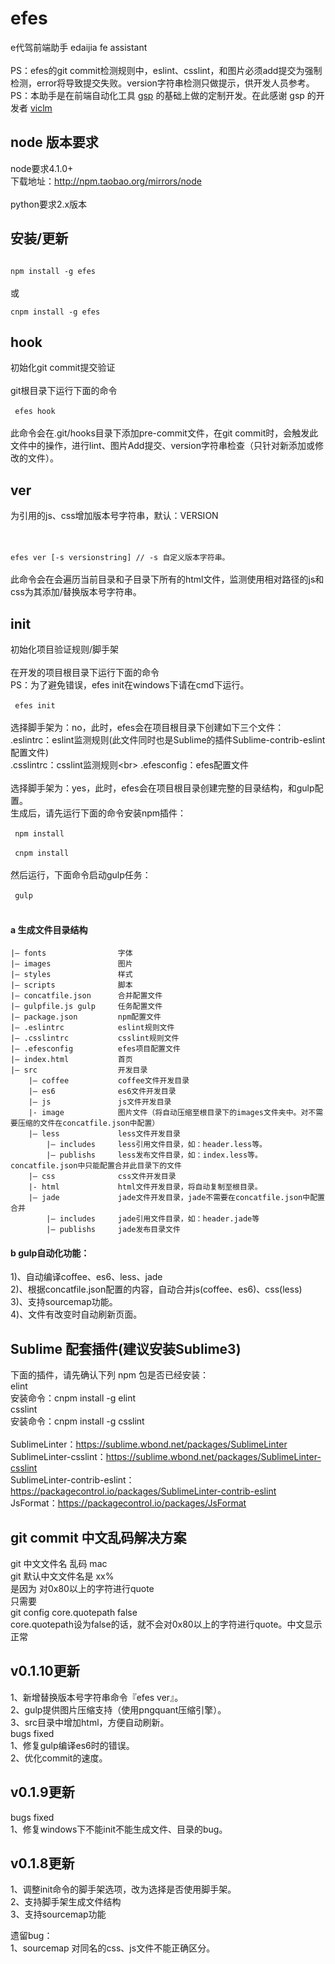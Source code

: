 # efes 
e代驾前端助手 edaijia fe assistant<br>
<br>
PS：efes的git commit检测规则中，eslint、csslint，和图片必须add提交为强制检测，error将导致提交失败。version字符串检测只做提示，供开发人员参考。<br>
PS：本助手是在前端自动化工具 [gsp](https://github.com/viclm/gsp) 的基础上做的定制开发。在此感谢 gsp 的开发者 [viclm](https://github.com/viclm)

## node 版本要求

node要求4.1.0+<br>
下载地址：http://npm.taobao.org/mirrors/node<br>
<br>
python要求2.x版本<br>

## 安装/更新

<code>
npm install -g efes
</code>
<br>
或<br>
<code>
cnpm install -g efes
</code>

## hook 
初始化git commit提交验证<br>
<br>
git根目录下运行下面的命令<br>
<br>
<code>
efes hook
</code>
<br>
<br>
此命令会在.git/hooks目录下添加pre-commit文件，在git commit时，会触发此文件中的操作，进行lint、图片Add提交、version字符串检查（只针对新添加或修改的文件）。

## ver 
为引用的js、css增加版本号字符串，默认：VERSION<br>
<br>
<br>
<code>
efes ver [-s versionstring]
// -s 自定义版本字符串。
</code>
<br>
<br>
此命令会在会遍历当前目录和子目录下所有的html文件，监测使用相对路径的js和css为其添加/替换版本号字符串。

## init
初始化项目验证规则/脚手架<br>
<br>
在开发的项目根目录下运行下面的命令<br>
PS：为了避免错误，efes init在windows下请在cmd下运行。<br>
<br>
<code>
efes init
</code>
<br>
<br>
选择脚手架为：no，此时，efes会在项目根目录下创建如下三个文件：<br>
.eslintrc：eslint监测规则(此文件同时也是Sublime的插件Sublime-contrib-eslint配置文件)<br>
.csslintrc：csslint监测规则\<br>
.efesconfig：efes配置文件<br>
<br>
选择脚手架为：yes，此时，efes会在项目根目录创建完整的目录结构，和gulp配置。<br>
生成后，请先运行下面的命令安装npm插件：<br>
<br>
<code>
npm install
</code>
<br>
<code>
cnpm install
</code>
<br>
<br>
然后运行，下面命令启动gulp任务：<br>
<br>
<code>
gulp
</code>
<br>
<br>
#### a 生成文件目录结构
    |— fonts                字体
    |— images               图片
    |— styles               样式
    |— scripts              脚本
    |— concatfile.json      合并配置文件
    |— gulpfile.js gulp     任务配置文件
    |— package.json         npm配置文件
    |— .eslintrc            eslint规则文件
    |— .csslintrc           csslint规则文件
    |— .efesconfig          efes项目配置文件
    |— index.html           首页
    |— src                  开发目录
        |— coffee           coffee文件开发目录
        |— es6              es6文件开发目录
        |— js               js文件开发目录
        |- image            图片文件（将自动压缩至根目录下的images文件夹中。对不需要压缩的文件在concatfile.json中配置）
        |— less             less文件开发目录
            |— includes     less引用文件目录，如：header.less等。
            |— publishs     less发布文件目录，如：index.less等。concatfile.json中只能配置合并此目录下的文件
        |— css              css文件开发目录
        |- html             html文件开发目录，将自动复制至根目录。
        |— jade             jade文件开发目录，jade不需要在concatfile.json中配置合并
            |— includes     jade引用文件目录，如：header.jade等
            |— publishs     jade发布目录文件

#### b gulp自动化功能：
1)、自动编译coffee、es6、less、jade<br>
2)、根据concatfile.json配置的内容，自动合并js(coffee、es6)、css(less)<br>
3)、支持sourcemap功能。<br>
4)、文件有改变时自动刷新页面。<br>

## Sublime 配套插件(建议安装Sublime3)

下面的插件，请先确认下列 npm 包是否已经安装：<br>
elint<br>
安装命令：cnpm install -g elint<br>
csslint<br>
安装命令：cnpm install -g csslint<br>
<br>
Sub­limeLin­ter：https://sublime.wbond.net/packages/SublimeLinter<br>
SublimeLinter-csslint：https://sublime.wbond.net/packages/SublimeLinter-csslint<br>
Sublime​Linter-contrib-eslint：https://packagecontrol.io/packages/SublimeLinter-contrib-eslint<br>
Js​Format：https://packagecontrol.io/packages/JsFormat<br>

## git commit 中文乱码解决方案

  git 中文文件名 乱码 mac<br>
  git 默认中文文件名是 xx%<br>
  是因为 对0x80以上的字符进行quote<br>
  只需要<br>
  git config core.quotepath false<br>
  core.quotepath设为false的话，就不会对0x80以上的字符进行quote。中文显示正常<br>

## v0.1.10更新
1、新增替换版本号字符串命令『efes ver』。<br>
2、gulp提供图片压缩支持（使用pngquant压缩引擎）。<br>
3、src目录中增加html，方便自动刷新。<br>
bugs fixed<br>
1、修复gulp编译es6时的错误。<br>
2、优化commit的速度。

## v0.1.9更新
bugs fixed<br>
1、修复windows下不能init不能生成文件、目录的bug。


## v0.1.8更新
1、调整init命令的脚手架选项，改为选择是否使用脚手架。<br>
2、支持脚手架生成文件结构<br>
3、支持sourcemap功能<br>

遗留bug：<br>
1、sourcemap 对同名的css、js文件不能正确区分。<br>
